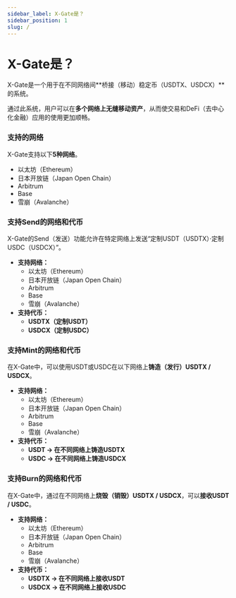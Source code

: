 ```yaml
---
sidebar_label: X-Gate是？
sidebar_position: 1
slug: /
---
```


# X-Gate是？

X-Gate是一个用于在不同网络间**桥接（移动）稳定币（USDTX、USDCX）**的系统。

通过此系统，用户可以在**多个网络上无缝移动资产**，从而使交易和DeFi（去中心化金融）应用的使用更加顺畅。

### **支持的网络**

X-Gate支持以下**5种网络**。

- 以太坊（Ethereum）
- 日本开放链（Japan Open Chain）
- Arbitrum
- Base
- 雪崩（Avalanche）

### **支持Send的网络和代币**

X-Gate的Send（发送）功能允许在特定网络上发送“定制USDT（USDTX）·定制USDC（USDCX）”。

- **支持网络：**
    - 以太坊（Ethereum）
    - 日本开放链（Japan Open Chain）
    - Arbitrum
    - Base
    - 雪崩（Avalanche）
- **支持代币：**
    - **USDTX（定制USDT）**
    - **USDCX（定制USDC）**

### **支持Mint的网络和代币**

在X-Gate中，可以使用USDT或USDC在以下网络上**铸造（发行）USDTX / USDCX**。

- **支持网络：**
    - 以太坊（Ethereum）
    - 日本开放链（Japan Open Chain）
    - Arbitrum
    - Base
    - 雪崩（Avalanche）
- **支持代币：**
    - **USDT → 在不同网络上铸造USDTX**
    - **USDC → 在不同网络上铸造USDCX**

### **支持Burn的网络和代币**

在X-Gate中，通过在不同网络上**烧毁（销毁）USDTX / USDCX**，可以**接收USDT / USDC**。

- **支持网络：**
    - 以太坊（Ethereum）
    - 日本开放链（Japan Open Chain）
    - Arbitrum
    - Base
    - 雪崩（Avalanche）
- **支持代币：**
    - **USDTX → 在不同网络上接收USDT**
    - **USDCX → 在不同网络上接收USDC**